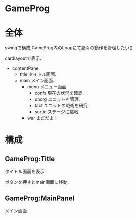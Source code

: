 # GameProg

# 全体

swingで構成,GameProg内のLoopにて諸々の動作を管理したい()

cardlayoutで表示.

* contentPane
    * title
    タイトル画面.
    * main
    メイン画面.
        * menu
        メニュー画面.
            * confs
            現在の状況を確認.
            * unorg
            ユニットを管理.
            * tact
            ユニットの戦術を研究.
            * sortie
            ステージに挑戦.
        * war
        まだだよ！


# 構成

## GameProg:Title

タイトル画面を表示.

ボタンを押すとmain画面に移動.

## GameProg:MainPanel

メイン画面
